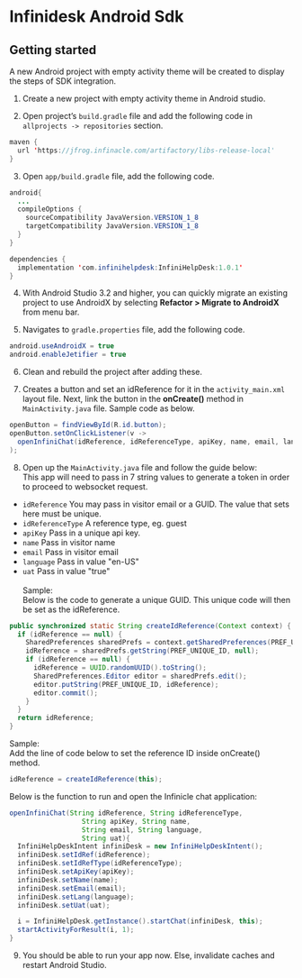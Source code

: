 # Infinidesk Android Sdk

## Getting started
A new Android project with empty activity theme will be created to display the steps of SDK integration.
1. Create a new project with empty activity theme in Android studio.

2. Open project’s ```build.gradle``` file and add the following code in ```allprojects -> repositories``` section.
```java
maven { 
  url 'https://jfrog.infinacle.com/artifactory/libs-release-local'
}
```

3. Open ```app/build.gradle``` file, add the following code. 
```java
android{
  ...
  compileOptions {
    sourceCompatibility JavaVersion.VERSION_1_8
    targetCompatibility JavaVersion.VERSION_1_8
  } 
}

dependencies { 
  implementation 'com.infinihelpdesk:InfiniHelpDesk:1.0.1'
}
```

4. With Android Studio 3.2 and higher, you can quickly migrate an existing project to use AndroidX by selecting **Refactor > Migrate to AndroidX** from menu bar.

5. Navigates to ```gradle.properties``` file, add the following code.

```java
android.useAndroidX = true
android.enableJetifier = true
```
6. Clean and rebuild the project after adding these.

7. Creates a button and set an idReference for it in the ```activity_main.xml``` layout file. Next, link the button in the **onCreate()** method in ```MainActivity.java``` file. Sample code as below.
```java
openButton = findViewById(R.id.button);
openButton.setOnClickListener(v -> 
  openInfiniChat(idReference, idReferenceType, apiKey, name, email, language, uat)
);
```

8. Open up the ```MainActivity.java``` file and follow the guide below:<br />
This app will need to pass in 7 string values to generate a token in order to proceed to websocket request.
- ```idReference``` You may pass in visitor email or a GUID. The value that sets here must be unique.<br />
- ```idReferenceType``` A reference type, eg. guest<br />
- ```apiKey``` Pass in a unique api key.<br />
- ```name``` Pass in visitor name<br />
- ```email``` Pass in visitor email<br />
- ```language``` Pass in value "en-US"<br />
- ```uat``` Pass in value "true"<br /><br />
    Sample:<br />
    Below is the code to generate a unique GUID. This unique code will then be set as the idReference.
```java
public synchronized static String createIdReference(Context context) {
  if (idReference == null) {
    SharedPreferences sharedPrefs = context.getSharedPreferences(PREF_UNIQUE_ID, Context.MODE_PRIVATE);
    idReference = sharedPrefs.getString(PREF_UNIQUE_ID, null);
    if (idReference == null) {
      idReference = UUID.randomUUID().toString();
      SharedPreferences.Editor editor = sharedPrefs.edit();
      editor.putString(PREF_UNIQUE_ID, idReference);
      editor.commit();
    }
  }
  return idReference;
}
```
  Sample:<br />
  Add the line of code below to set the reference ID inside onCreate() method.
```java
idReference = createIdReference(this);
```
  Below is the function to run and open the Infinicle chat application:
```java
openInfiniChat(String idReference, String idReferenceType,
                  String apiKey, String name,
                  String email, String language,
                  String uat){
  InfiniHelpDeskIntent infiniDesk = new InfiniHelpDeskIntent();
  infiniDesk.setIdRef(idReference);
  infiniDesk.setIdRefType(idReferenceType);
  infiniDesk.setApiKey(apiKey);
  infiniDesk.setName(name);
  infiniDesk.setEmail(email);
  infiniDesk.setLang(language);
  infiniDesk.setUat(uat);

  i = InfiniHelpDesk.getInstance().startChat(infiniDesk, this);
  startActivityForResult(i, 1);
}
```

9. You should be able to run your app now. Else, invalidate caches and restart Android Studio.
